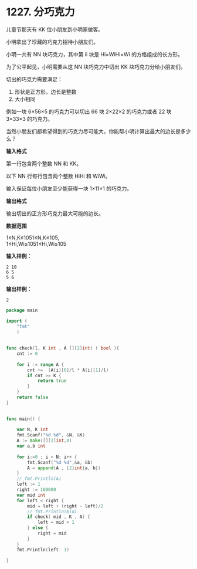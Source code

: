 # 1227. 分巧克力



儿童节那天有 KK 位小朋友到小明家做客。

小明拿出了珍藏的巧克力招待小朋友们。

小明一共有 NN 块巧克力，其中第 ii 块是 Hi×WiHi×Wi 的方格组成的长方形。

为了公平起见，小明需要从这 NN 块巧克力中切出 KK 块巧克力分给小朋友们。

切出的巧克力需要满足：

1. 形状是正方形，边长是整数
2. 大小相同

例如一块 6×56×5 的巧克力可以切出 66 块 2×22×2 的巧克力或者 22 块 3×33×3 的巧克力。

当然小朋友们都希望得到的巧克力尽可能大，你能帮小明计算出最大的边长是多少么？

**输入格式**

第一行包含两个整数 NN 和 KK。

以下 NN 行每行包含两个整数 HiHi 和 WiWi。

输入保证每位小朋友至少能获得一块 1×11×1 的巧克力。

**输出格式**

输出切出的正方形巧克力最大可能的边长。

**数据范围**

1≤N,K≤1051≤N,K≤105,  
1≤Hi,Wi≤1051≤Hi,Wi≤105

**输入样例：**

```text
2 10
6 5
5 6
```

**输出样例：**

```text
2
```

```go
package main

import (
    "fmt"
    )
    
    
func check(l, K int , A [][2]int) ( bool ){
    cnt := 0
    
    for i := range A {
        cnt +=  (A[i][0]/l * A[i][1]/l)
        if cnt >= K {
            return true
        }
    }
    return false
}    

    
func main() {
    
    var N, K int
    fmt.Scanf("%d %d", &N, &K)
    A := make([][2]int,0)
    var a,b int
    
    for i:=0 ; i < N; i++ {
        fmt.Scanf("%d %d",&a, &b)
        A = append(A , [2]int{a, b})
    }
    // fmt.Println(A)
    left := 1
    right := 100000
    var mid int 
    for left < right {
        mid = left + (right - left)/2
        // fmt.Println(mid)
        if check( mid , K , A) {
            left = mid + 1
        } else {
            right = mid 
        }
    }
    fmt.Println(left- 1)
    
}
```

